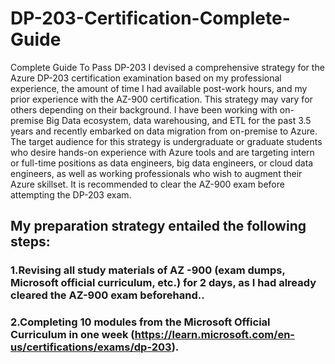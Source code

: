 # DP-203-Certification-Complete-Guide
Complete Guide To Pass DP-203
I devised a comprehensive strategy for the Azure DP-203 certification examination based on my professional experience, the amount of time I had available post-work hours, and my prior experience with the AZ-900 certification. This strategy may vary for others depending on their background.
I have been working with on-premise Big Data ecosystem, data warehousing, and ETL for the past 3.5 years and recently embarked on data migration from on-premise to Azure. The target audience for this strategy is undergraduate or graduate students who desire hands-on experience with Azure tools and are targeting intern or full-time positions as data engineers, big data engineers, or cloud data engineers, as well as working professionals who wish to augment their Azure skillset.
It is recommended to clear the AZ-900 exam before attempting the DP-203 exam.
## My preparation strategy entailed the following steps:
 ### 1.Revising all study materials of AZ -900 (exam dumps, Microsoft official curriculum, etc.) for 2 days, as I had already cleared the AZ-900 exam beforehand..
 ### 2.Completing 10 modules from the Microsoft Official Curriculum in one week (https://learn.microsoft.com/en-us/certifications/exams/dp-203). 
